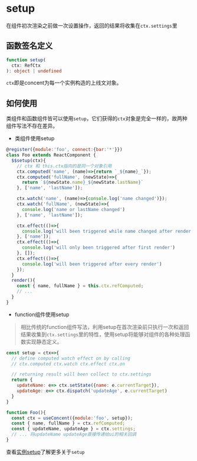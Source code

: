 # setup
在组件初次渲染之前做一次设置操作，返回的结果将收集在`ctx.settings`里

## 函数签名定义
```ts
function setup(
  ctx: RefCtx
): object | undefined
```
`ctx`即是concent为每一个实例构造的上线文对象。

## 如何使用
类组件和函数组件皆可以使用`setup`，它们获得的`ctx`对象是完全一样的，故两种组件写法不存在差异。
- 类组件使用setup
```js
@register({module:'foo', connect:{bar:'*'}})
class Foo extends ReactComponent {
  $$setup(ctx){
    // ctx 和 this.ctx指向的是同一个对象引用
    ctx.computed('name', (name)=>{return `_${name}_`});
    ctx.computed('fullName', (newState)=>{
      return `${newState.name}_${newState.lastName}`
    }, ['name', 'lastName']);

    ctx.watch('name', (name)=>{console.log('name changed')});
    ctx.watch('fullName', (newState)=>{
      console.log('name or lastName changed')
    }, ['name', 'lastName']);

    ctx.effect(()=>{
      console.log('will been triggered while name changed after render')
    }, ['name']);
    ctx.effect(()=>{
      console.log('will only been triggered after first render')
    }, []);
    ctx.effect(()=>{
      console.log('will been triggered after every render')
    });
  }
  render(){
    const { name, fullName } = this.ctx.refComputed;
    // ...
  }
}
```
- function组件使用setup 

> 相比传统的function组件写法，利用setup在首次渲染前只执行一次和返回结果收集到`ctx.settings`里的特性，使用setup将能够对组件的各种处理函数实现静态定义。

```js
const setup = ctx=>{
  // define computed watch effect on by calling
  // ctx.computed ctx.watch ctx.effect ctx.on

  // returning result will been collect to ctx.settings
  return {
    updateName: e=> ctx.setState({name: e.currentTarget}),
    updateAge: e=> ctx.dispatch('updateAge', e.currentTarget)
  }
}

function Foo(){
  const ctx = useConcent({module:'foo', setup});
  const { name, fullName } = ctx.refComputed;
  const { updateName, updateAge } = ctx.settings;
  // ... 将updateName updateAge直接传递给ui的相关回调
}
```
查看[实例setup](/guide/concept-ref-setup)了解更多关于`setup`
